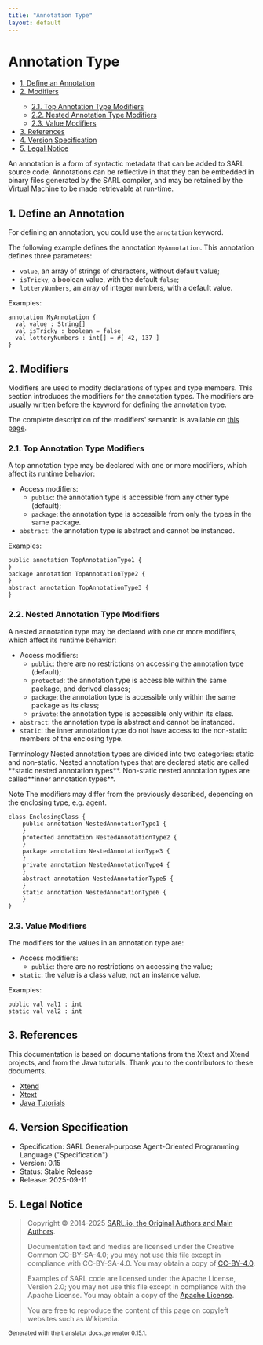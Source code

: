 ```yaml
---
title: "Annotation Type"
layout: default
---
```


# Annotation Type


<ul class="page_outline" id="page_outline">

<li><a href="#1-define-an-annotation">1. Define an Annotation</a></li>
<li><a href="#2-modifiers">2. Modifiers</a></li>
<ul>
  <li><a href="#21-top-annotation-type-modifiers">2.1. Top Annotation Type Modifiers</a></li>
  <li><a href="#22-nested-annotation-type-modifiers">2.2. Nested Annotation Type Modifiers</a></li>
  <li><a href="#23-value-modifiers">2.3. Value Modifiers</a></li>
</ul>
<li><a href="#3-references">3. References</a></li>
<li><a href="#4-version-specification">4. Version Specification</a></li>
<li><a href="#5-legal-notice">5. Legal Notice</a></li>

</ul>


An annotation is a form of syntactic metadata that can be added to SARL source code.
Annotations can be reflective in that they can be embedded in binary files generated by the
SARL compiler, and may be retained by the Virtual Machine to be made retrievable at run-time.


## 1. Define an Annotation

For defining an annotation, you could use the `annotation` keyword.

The following example defines the annotation `MyAnnotation`.
This annotation defines three parameters:

* `value`, an array of strings of characters, without default value;
* `isTricky`, a boolean value, with the default `false`;
* `lotteryNumbers`, an array of integer numbers, with a default value.

Examples:

```sarl
annotation MyAnnotation {
  val value : String[]
  val isTricky : boolean = false
  val lotteryNumbers : int[] = #[ 42, 137 ]
}
```



## 2. Modifiers

Modifiers are used to modify declarations of types and type members.
This section introduces the modifiers for the annotation types.
The modifiers are usually written before the keyword for defining the annotation type.

The complete description of the modifiers' semantic is available on [this page](./Modifiers.html).

### 2.1. Top Annotation Type Modifiers

A top annotation type may be declared with one or more modifiers, which affect its runtime behavior:

* Access modifiers:
	* `public`: the annotation type is accessible from any other type (default);
	* `package`: the annotation type is accessible from only the types in the same package.
* `abstract`: the annotation type is abstract and cannot be instanced.

Examples:

```sarl
public annotation TopAnnotationType1 {
}
package annotation TopAnnotationType2 {
}
abstract annotation TopAnnotationType3 {
}
```



### 2.2. Nested Annotation Type Modifiers

A nested annotation type may be declared with one or more modifiers, which affect its runtime behavior:

* Access modifiers:
	* `public`: there are no restrictions on accessing the annotation type (default);
	* `protected`: the annotation type is accessible within the same package, and derived classes;
	* `package`: the annotation type is accessible only within the same package as its class;
	* `private`: the annotation type is accessible only within its class.
* `abstract`: the annotation type is abstract and cannot be instanced.
* `static`: the inner annotation type do not have access to the non-static members of the enclosing type.

<p markdown="1"><span class="label label-warning">Terminology</span> Nested annotation types are divided into two categories: static and non-static. Nested annotation types that are declared static are called **static nested annotation types**. Non-static nested annotation types are called**inner annotation types**.</p>

<p markdown="1"><span class="label label-info">Note</span> The modifiers may differ from the previously described, depending on the enclosing type, e.g. agent.</p>

```sarl
class EnclosingClass {
	public annotation NestedAnnotationType1 {
	}
	protected annotation NestedAnnotationType2 {
	}
	package annotation NestedAnnotationType3 {
	}
	private annotation NestedAnnotationType4 {
	}
	abstract annotation NestedAnnotationType5 {
	}
	static annotation NestedAnnotationType6 {
	}
}
```



### 2.3. Value Modifiers

The modifiers for the values in an annotation type are:

* Access modifiers:
	* `public`: there are no restrictions on accessing the value;
* `static`: the value is a class value, not an instance value.

Examples:

```sarl
public val val1 : int
static val val2 : int
```


## 3. References

This documentation is based on documentations from the Xtext and Xtend projects, and from the Java tutorials.
Thank you to the contributors to these documents.

* [Xtend](https://www.eclipse.org/xtend/documentation.html)
* [Xtext](https://www.eclipse.org/Xtext/documentation.html)
* [Java Tutorials](https://docs.oracle.com/javase/tutorial/)

## 4. Version Specification

* Specification: SARL General-purpose Agent-Oriented Programming Language ("Specification")
* Version: 0.15
* Status: Stable Release
* Release: 2025-09-11

## 5. Legal Notice

> Copyright &copy; 2014-2025 [SARL.io, the Original Authors and Main Authors](http://www.sarl.io/about/index.html).
>
> Documentation text and medias are licensed under the Creative Common CC-BY-SA-4.0;
> you may not use this file except in compliance with CC-BY-SA-4.0.
> You may obtain a copy of [CC-BY-4.0](https://creativecommons.org/licenses/by-sa/4.0/deed.en).
>
> Examples of SARL code are licensed under the Apache License, Version 2.0;
> you may not use this file except in compliance with the Apache License.
> You may obtain a copy of the [Apache License](http://www.apache.org/licenses/LICENSE-2.0).
>
> You are free to reproduce the content of this page on copyleft websites such as Wikipedia.

<small>Generated with the translator docs.generator 0.15.1.</small>
